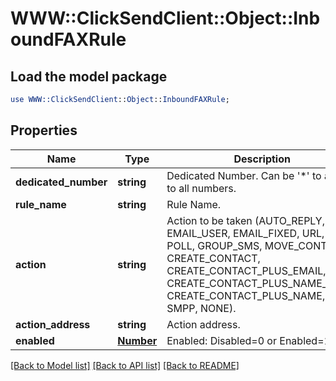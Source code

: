 # WWW::ClickSendClient::Object::InboundFAXRule

## Load the model package
```perl
use WWW::ClickSendClient::Object::InboundFAXRule;
```

## Properties
Name | Type | Description | Notes
------------ | ------------- | ------------- | -------------
**dedicated_number** | **string** | Dedicated Number. Can be &#39;*&#39; to apply to all numbers. | 
**rule_name** | **string** | Rule Name. | 
**action** | **string** | Action to be taken (AUTO_REPLY, EMAIL_USER, EMAIL_FIXED, URL, SMS, POLL, GROUP_SMS, MOVE_CONTACT, CREATE_CONTACT, CREATE_CONTACT_PLUS_EMAIL, CREATE_CONTACT_PLUS_NAME_EMAIL CREATE_CONTACT_PLUS_NAME, SMPP, NONE). | 
**action_address** | **string** | Action address. | 
**enabled** | [**Number**](Number.md) | Enabled: Disabled&#x3D;0 or Enabled&#x3D;1. | 

[[Back to Model list]](../README.md#documentation-for-models) [[Back to API list]](../README.md#documentation-for-api-endpoints) [[Back to README]](../README.md)


